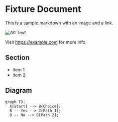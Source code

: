 # Fixture Document

This is a sample markdown with an image and a link.

![Alt Text](images/pic.png)

Visit https://example.com for more info.

## Section

- Item 1
- Item 2

## Diagram

```mermaid
graph TD;
  A[Start] --> B{Choice};
  B -- Yes --> C[Path 1];
  B -- No --> D[Path 2];
```

